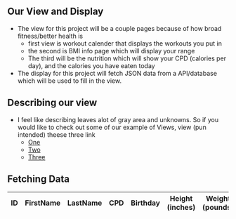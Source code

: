 ## Our View and Display
- The view for this project will be a couple pages because of how broad fitness/better health is
    - first view is workout calender that displays the workouts you put in
    - the second is BMI info page which will display your range
    - The third will be the nutrition which will show your CPD (calories per day), and the calories you have eaten today
- The display for this project will fetch JSON data from a API/database which will be used to fill in the view.

## Describing our view
- I feel like describing leaves alot of gray area and unknowns. So if you would like to check out some of our example of Views, view (pun intended) theese three link
    - [One](https://jakewarren2414.github.io/dolphins2/calender)
    - [Two](https://jakewarren2414.github.io/dolphins2/food)
    - [Three](https://jakewarren2414.github.io/dolphins2/bmi#calc)

## Fetching Data

<table>
  <thead>
  <tr>
    <th>ID</th>
    <th>FirstName</th>
    <th>LastName</th>
    <th>CPD</th>
    <th>Birthday</th>
    <th>Height (inches)</th>
    <th>Weight (pounds)</th>
  </tr>
  </thead>
  <tbody id="table">
    <!-- javascript generated data -->
  </tbody>
</table>

<script>
fetch("https://jakewarren2414.github.io/dolphins2/assets/json/userdata.json")
  .then(function(response) {
    return response.json();
  })
  .then(function(data) {
    var table = document.getElementById("table");
    data.Users.forEach(function(user) {
      var row = table.insertRow();
      var cell1 = row.insertCell(0);
      var cell2 = row.insertCell(1);
      var cell3 = row.insertCell(2);
      var cell4 = row.insertCell(3);
      var cell5 = row.insertCell(4);
      var cell6 = row.insertCell(5);
      var cell7 = row.insertCell(6);
      cell1.innerHTML = user.userId;
      cell2.innerHTML = user.firstName;
      cell3.innerHTML = user.lastName;
      cell4.innerHTML = user.CPD;
      cell5.innerHTML = user.Birthdate;
      cell6.innerHTML = user.Height;
      cell7.innerHTML = user.Weight;
    });
  });

</script>

